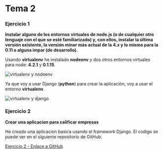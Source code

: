 # Tema 2

### Ejercicio 1

**Instalar alguno de los entornos virtuales de node.js (o de cualquier otro lenguaje con el que se esté familiarizado) y, con ellos, instalar la última versión existente, la versión minor más actual de la 4.x y lo mismo para la 0.11 o alguna impar (de desarrollo).**

Usando **virtualenv** he instalado **nodeenv** y dos otros entornos virtuales para node: **4.2.1** y **0.1.15**.

![virtualenv y nodeenv](https://www.dropbox.com/s/jm2ipw6u5hmy3k7/instalando%20nodejs%20venv.png?dl=1)

Ya que voy a usar Django (**python**) para crear la aplicación, voy a usar el entorno **virtualenv**.

![virtualenv y django](https://www.dropbox.com/s/rxjghtcmjhqhr0v/venv%2Bdjango.png?dl=1)

### Ejercicio 2

**Crear una aplicacion para calificar empresas**

He creado una aplicacion basica usando el framework Django. El codigo se puede ver en el siguiente repositorio de GitHub:

[Ejercicio 2 - Enlace a GitHub](https://github.com/gabriel-stan/tema2-IV)


